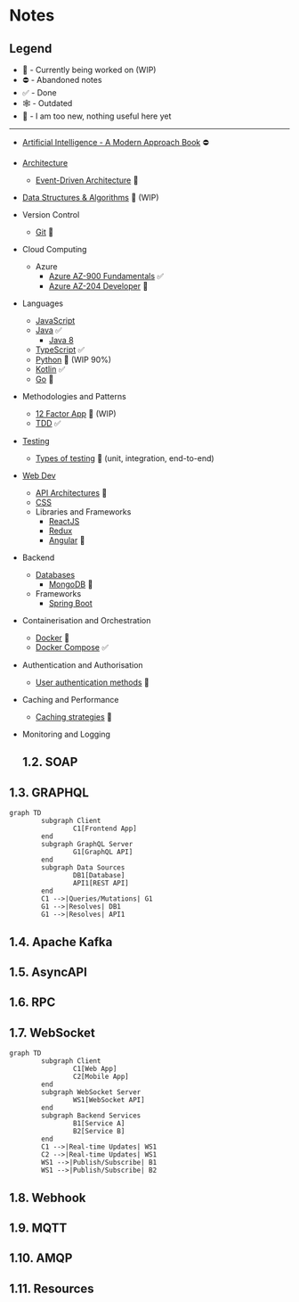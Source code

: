 # Notes

## Legend

-   :construction: - Currently being worked on (WIP)
-   :no_entry: - Abandoned notes
-   :white_check_mark: - Done
-   :spider_web: - Outdated
-   :baby: - I am too new, nothing useful here yet

---

-   [Artificial Intelligence - A Modern Approach Book](ai/modernApproach.md) :no_entry:
-   [Architecture](Architecture/Engineering.md)
    <!-- - [Monolithic Architecture]() :baby: -->
    <!-- - [Client-Server Architecture]() :baby: -->
    <!-- - [Microservices Architecture]() :baby: -->
    <!-- - [Service-Oriented Architecture (SOA)]() :baby: -->
    -   [Event-Driven Architecture]() :baby:
    <!-- - [Layered Architecture]() :baby: -->
    <!-- -   [Model-View-Controller (MVC)]() :baby: -->
    <!-- -   [Component-Based Architecture]() :baby: -->
    <!-- -   [Hexagonal (Ports and Adapters) Architecture]() :baby: -->
    <!-- -   [Event Sourcing]() :baby: -->
    <!-- -   [CQRS (Command Query Responsibility Segregation)]() :baby: -->
    <!-- -   [Serverless Architecture]() :baby: -->
    <!-- -   [Blockchain-based Architecture]() :baby: -->
    <!-- -   [N-Tier Architecture]() :baby: -->
    <!-- -   [Container-Based Architecture]() :baby: -->
    <!-- -   [Server-Side Rendering (SSR) and Client-Side Rendering (CSR)]() :baby: -->
    <!-- -   [GraphQL-Based Architecture]() :baby: -->
-   [Data Structures & Algorithms](data%20structures%20&%20algorithms/dsaNotes.md) :construction: (WIP)
    <!-- - [Data Structures]() :baby: -->
    <!-- - [Sorting Algorithms]() :baby: -->
    <!-- - [Search Algorithms]() :baby: -->
    <!-- - [Algorithm Complexity analysis]() :baby: -->
-   Version Control
    -   [Git](versionControl/git/git.md) :construction:
-   Cloud Computing
    -   Azure
        -   [Azure AZ-900 Fundamentals](cloud/Azure/az-900/az-900-fundamentals.md) :white_check_mark:
        -   [Azure AZ-204 Developer](cloud/Azure/az-204/az-204-developer.md) :baby:
-   Languages
    -   [JavaScript](languages/js/js.md)
    -   [Java](languages/java/Java.md) :white_check_mark:
        -   [Java 8](languages/java/java8.md)
    -   [TypeScript](languages/typescript/TypeScript.md) :white_check_mark:
    -   [Python](languages/python/python.md) :construction: (WIP 90%)
    -   [Kotlin](languages/Kotlin/kotlin.md) :white_check_mark:
    -   [Go](languages/go/go.md) :baby:
-   Methodologies and Patterns
    -   [12 Factor App](patterns/12-factor-app.md) :construction: (WIP)
    -   [TDD](patterns/TDD/TDD.md) :white_check_mark:
-   [Testing](testing/testing.md)
    -   [Types of testing]() :baby: (unit, integration, end-to-end)
-   [Web Dev](web/web.md)
    -   [API Architectures](web/API/api.md) :construction:
    <!-- -   [Swagger]() :baby: -->
    <!-- -   [Postman]() :baby: -->
    -   [CSS](web/css/css.md)
    -   Libraries and Frameworks
        -   [ReactJS](web/libraries/ReactJS/reactjs/ReactJS.md)
        -   [Redux](web/libraries/ReactJS/redux/Redux.md)
        -   [Angular](web/libraries/angular/angular.md) :construction:
-   Backend
    -   [Databases](backend/databases/databasesNotes.md)
        -   [MongoDB]() :baby:
    -   Frameworks
        -   [Spring Boot](backend/frameworks/springboot.md)
-   Containerisation and Orchestration
    -   [Docker]() :baby:
    -   [Docker Compose](/containerisation/DockerCompose.md) :white_check_mark:
-   Authentication and Authorisation
    -   [User authentication methods](/authenticationAndAuthorisation/authentication.md) :baby:
    <!-- - [Role-based Access Control]() :baby: -->
    <!-- -   [Security best practices]() :baby: -->
-   Caching and Performance
    -   [Caching strategies]() :baby:
    <!-- - [Load balancing and scaling]() :baby: -->
    <!-- -   [Profiling and optimising code]() :baby: -->
-   Monitoring and Logging
    <!-- - [Log analysis and real-time monitoring]() :baby: -->
    
    ## 1.2. SOAP

## 1.3. GRAPHQL

```mermaid
graph TD
        subgraph Client
                C1[Frontend App]
        end
        subgraph GraphQL Server
                G1[GraphQL API]
        end
        subgraph Data Sources
                DB1[Database]
                API1[REST API]
        end
        C1 -->|Queries/Mutations| G1
        G1 -->|Resolves| DB1
        G1 -->|Resolves| API1
```

## 1.4. Apache Kafka

## 1.5. AsyncAPI

## 1.6. RPC

## 1.7. WebSocket

```mermaid
graph TD
        subgraph Client
                C1[Web App]
                C2[Mobile App]
        end
        subgraph WebSocket Server
                WS1[WebSocket API]
        end
        subgraph Backend Services
                B1[Service A]
                B2[Service B]
        end
        C1 -->|Real-time Updates| WS1
        C2 -->|Real-time Updates| WS1
        WS1 -->|Publish/Subscribe| B1
        WS1 -->|Publish/Subscribe| B2
```

## 1.8. Webhook

## 1.9. MQTT

## 1.10. AMQP

## 1.11. Resources
